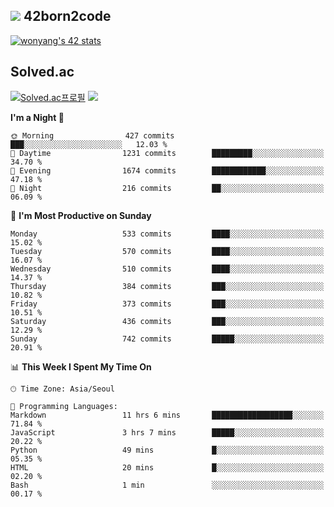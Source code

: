 
## <img src="https://img.shields.io/badge/-000000?style=flat&logo=42&logoColor=white"> 42born2code
<!--[![wonyang's 42 stats](https://badge42.vercel.app/api/v2/cl5nhe5b6007809kydha7ht42/stats?cursusId=21&coalitionId=88)](https://profile.intra.42.fr/users/wonyang)-->

[![wonyang's 42 stats](https://badge.mediaplus.ma/starryblue/wonyang?1337Badge=off&UM6P=off)](https://github.com/oakoudad/badge42)

## Solved.ac
[![Solved.ac프로필](http://mazassumnida.wtf/api/v2/generate_badge?boj=bennyws)](https://solved.ac/bennyws)
<a href="https://solved.ac/bennyws"><img src="http://mazandi.herokuapp.com/api?handle=bennyws&theme=cold"/></a>

<!--START_SECTION:waka-->
**I'm a Night 🦉** 

```text
🌞 Morning                427 commits         ███░░░░░░░░░░░░░░░░░░░░░░   12.03 % 
🌆 Daytime                1231 commits        █████████░░░░░░░░░░░░░░░░   34.70 % 
🌃 Evening                1674 commits        ████████████░░░░░░░░░░░░░   47.18 % 
🌙 Night                  216 commits         ██░░░░░░░░░░░░░░░░░░░░░░░   06.09 % 
```
📅 **I'm Most Productive on Sunday** 

```text
Monday                   533 commits         ████░░░░░░░░░░░░░░░░░░░░░   15.02 % 
Tuesday                  570 commits         ████░░░░░░░░░░░░░░░░░░░░░   16.07 % 
Wednesday                510 commits         ████░░░░░░░░░░░░░░░░░░░░░   14.37 % 
Thursday                 384 commits         ███░░░░░░░░░░░░░░░░░░░░░░   10.82 % 
Friday                   373 commits         ███░░░░░░░░░░░░░░░░░░░░░░   10.51 % 
Saturday                 436 commits         ███░░░░░░░░░░░░░░░░░░░░░░   12.29 % 
Sunday                   742 commits         █████░░░░░░░░░░░░░░░░░░░░   20.91 % 
```


📊 **This Week I Spent My Time On** 

```text
🕑︎ Time Zone: Asia/Seoul

💬 Programming Languages: 
Markdown                 11 hrs 6 mins       ██████████████████░░░░░░░   71.84 % 
JavaScript               3 hrs 7 mins        █████░░░░░░░░░░░░░░░░░░░░   20.22 % 
Python                   49 mins             █░░░░░░░░░░░░░░░░░░░░░░░░   05.35 % 
HTML                     20 mins             █░░░░░░░░░░░░░░░░░░░░░░░░   02.20 % 
Bash                     1 min               ░░░░░░░░░░░░░░░░░░░░░░░░░   00.17 % 
```


<!--END_SECTION:waka-->
